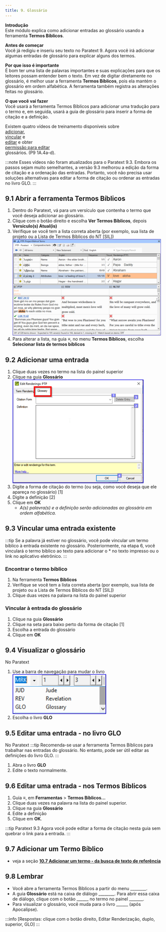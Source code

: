 ```yaml
---
title: 9. Glossário
---
```


**Introdução**  
Este módulo explica como adicionar entradas ao glossário usando a ferramenta **Termos Bíblicos**.

**Antes de começar**  
Você já redigiu e inseriu seu texto no Paratext 9. Agora você irá adicionar algumas entradas de glossário para explicar alguns dos termos.

**Por que isso é importante**  
É bom ter uma lista de palavras importantes e suas explicações para que os leitores possam entender bem o texto. Em vez de digitar diretamente no glossário, é melhor usar a ferramenta **Termos Bíblicos**, pois ela mantém o glossário em ordem alfabética. A ferramenta também registra as alterações feitas no glossário.

**O que você vai fazer**  
Você usará a ferramenta Termos Bíblicos para adicionar uma tradução para o termo e, em seguida, usará a guia de glossário para inserir a forma de citação e a definição.

Existem quatro vídeos de treinamento disponíveis sobre   
[adicionar](https://vimeo.com/manage/videos/687268174),  
[vincular](https://vimeo.com/manage/videos/779769165) e   
[editar](https://vimeo.com/manage/videos/715802910) e obter  
[permissão para editar](https://vimeo.com/manage/videos/715799530)  
glossários. (P9 1A.4a-d). 

:::note
Esses vídeos não foram atualizados para o Paratext 9.3. Embora os passos sejam muito semelhantes, a versão 9.3 melhorou a edição da forma de citação e a ordenação das entradas. Portanto, você não precisa usar soluções alternativas para editar a forma de citação ou ordenar as entradas no livro GLO.
:::

## 9.1 Abrir a ferramenta Termos Bíblicos
1.  Dentro do Paratext, vá para um versículo que contenha o termo que você deseja adicionar ao glossário.
1.  Clique com o botão direito e escolha **Ver Termos Bíblicos**, depois **Versículo(s) Atual(is)**
1.  Verifique se você tem a lista correta aberta (por exemplo, sua lista de projeto ou a Lista de Termos Bíblicos do NT [SIL])
   ![](../media/2b01905ef3b07447852ee02967bd29ef.png)
1.  Para alterar a lista, na guia **≡**, no menu **Termos Bíblicos**, escolha **Selecionar lista de termos bíblicos**

## 9.2 Adicionar uma entrada
1.  Clique duas vezes no termo na lista do painel superior
1.  Clique na guia **Glossário**  
   ![](../media/a72d1e5b782c3521acd208d3ad948806.png)
1.  Digite a forma de citação do termo (ou seja, como você deseja que ele apareça no glossário) [1]
1.  Digite a definição [2]
1.  Clique em  **OK**
    -  *A(s) palavra(s) e a definição serão adicionadas ao glossário em ordem alfabética.*

## 9.3 Vincular uma entrada existente
:::tip
Se a palavra já estiver no glossário, você pode vincular um termo bíblico à entrada existente no glossário. Posteriormente, na etapa 6, você vinculará o termo bíblico ao texto para adicionar o \* no texto impresso ou o link no aplicativo eletrônico.
:::
### Encontrar o termo bíblico
1.  Na ferramenta **Termos Bíblicos**
1.  Verifique se você tem a lista correta aberta (por exemplo, sua lista de projeto ou a Lista de Termos Bíblicos do NT [SIL])
1.  Clique duas vezes na palavra na lista do painel superior

### Vincular à entrada do glossário
1.  Clique na guia **Glossário**
3.  Clique na seta para baixo perto da forma de citação [1]
4.  Escolha a entrada do glossário
5.  Clique em **OK**


## 9.4 Visualizar o glossário
No Paratext

1.  Use a barra de navegação para mudar o livro  
   ![](../media/1ff8980dd966e0b6d022ab9831c08cae.png)
1.  Escolha o livro **GLO**

## 9.5 Editar uma entrada - no livro GLO
No Paratext 
:::tip
Recomenda-se usar a ferramenta Termos Bíblicos para trabalhar nas entradas do glossário. No entanto, pode ser útil editar as definições do livro GLO.
:::

1.  Abra o livro **GLO**
1.  Edite o texto normalmente.

## 9.6 Editar uma entrada - nos Termos Bíblicos
1.  Guia **≡**, em **Ferramentas** \> **Termos Bíblicos...**
1.  Clique duas vezes na palavra na lista do painel superior.
1.  Clique na guia **Glossário**
1.  Edite a definição
1.  Clique em **OK**.

:::tip Paratext 9.3
Agora você pode editar a forma de citação nesta guia sem quebrar o link para a entrada.
:::
## 9.7 Adicionar um Termo Bíblico
-  veja a seção [**10.7 Adicionar um termo - da busca de texto de referência**](BT#107-adicionar-um-termo--da-busca-de-texto-de-referência)

## 9.8 Lembrar
-  Você abre a ferramenta Termos Bíblicos a partir do menu \_\_\_\_\_\_\_\_.
-  A guia **Glossário** está na caixa de diálogo \_\_\_\_\_\_\_\_. Para abrir essa caixa de diálogo, clique com o botão \_\_\_\_\_\_ no termo no painel \_\_\_\_\_\_\_.
-  Para visualizar o glossário, você muda para o livro \_\_\_\_\_\_ (após Apocalipse).

:::info
[Respostas: clique com o botão direito, Editar Renderização, duplo, superior, GLO]
:::
